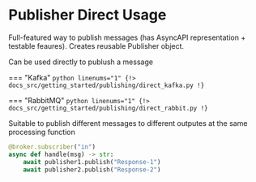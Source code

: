 # Publisher Direct Usage

Full-featured way to publish messages (has AsyncAPI representation + testable feaures).
Creates reusable Publisher object.

Can be used directly to publush a message

=== "Kafka"
    ```python linenums="1"
    {!> docs_src/getting_started/publishing/direct_kafka.py !}
    ```

=== "RabbitMQ"
    ```python linenums="1"
    {!> docs_src/getting_started/publishing/direct_rabbit.py !}
    ```

Suitable to publish different messages to different outputes at the same processing function

```python
@broker.subscriber("in")
async def handle(msg) -> str:
    await publisher1.publish("Response-1")
    await publisher2.publish("Response-2")
```
